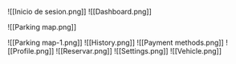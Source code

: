 
![[Inicio de sesion.png]]
![[Dashboard.png]]

![[Parking map.png]]

![[Parking map-1.png]]
![[History.png]]
![[Payment methods.png]]
![[Profile.png]]
![[Reservar.png]]
![[Settings.png]]
![[Vehicle.png]]